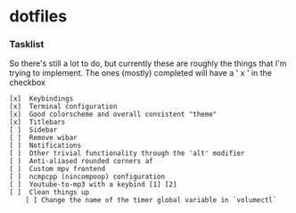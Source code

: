 # dotfiles

### Tasklist

  So there's still a lot to do, but currently these are roughly the things 
  that I'm trying to implement. The ones (mostly) completed will have a
  ' x ' in the checkbox

    [x]  Keybindings
    [x]  Terminal configuration
    [x]  Good colorscheme and overall consistent "theme"
    [x]  Titlebars
    [ ]  Sidebar
    [ ]  Remove wibar
    [ ]  Notifications
    [ ]  Other trivial functionality through the 'alt' modifier
    [ ]  Anti-aliased rounded corners af
    [ ]  Custom mpv frontend
    [ ]  ncmpcpp (nincompoop) configuration
    [ ]  Youtube-to-mp3 with a keybind [1] [2]
    [ ]  Clean things up
        [ ] Change the name of the timer global variable in `volumectl`

[1]: https://stackoverflow.com/questions/46079716/firefox-webextension-api-how-to-get-the-url-of-the-active-tab
[2]: https://stackoverflow.com/questions/41940986/get-tab-url-from-page-action-webextensions-android
